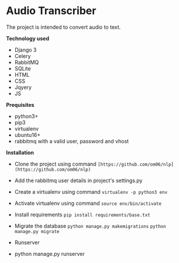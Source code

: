 # Audio Transcriber

The project is intended to convert audio to text.

**Technology used** 

 - Django 3
 - Celery
 - RabbitMQ
 - SQLite
 - HTML
 - CSS
 - Jqyery
 - JS

**Prequisites**
 - python3+
 - pip3
 - virtualenv
 - ubuntu16+
 - rabbitmq with a valid user, password and vhost

**Installation**

 - Clone the project using command 
 `[https://github.com/om06/nlp](https://github.com/om06/nlp)`
 
 - Add the rabbitmq user details in project's settings.py
 - Create a virtualenv using command 
  `virtualenv -p python3 env`
  
 - Activate virtualenv using command
  `source env/bin/activate`
  
 - Install requirements
  `pip install requirements/base.txt`
  
 - Migrate the database
 `python manage.py makemigrations`
  `python manage.py migrate`
 - Runserver
 - python manage.py runserver

